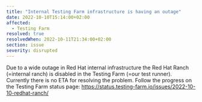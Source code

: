 ```yaml
---
title: "Internal Testing Farm infrastructure is having an outage"
date: 2022-10-10T15:14:00+02:00
affected:
  - Testing Farm
resolved: true
resolvedWhen: 2022-10-11T21:34:00+02:00
section: issue
severity: disrupted
---
```


Due to a wide outage in Red Hat internal infrastructure the Red Hat Ranch (=internal ranch) is disabled in the Testing Farm (=our test runner).
Currently there is no ETA for resolving the problem.
Follow the progress on the Testing Farm status page: https://status.testing-farm.io/issues/2022-10-10-redhat-ranch/
